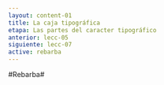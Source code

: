 ```yaml
---
layout: content-01
title: La caja tipográfica
etapa: Las partes del caracter tipográfico
anterior: lecc-05
siguiente: lecc-07
active: rebarba
---
```


#Rebarba#